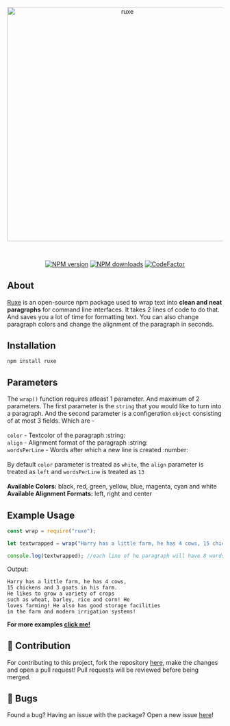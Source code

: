 <div align="center">  
<br />
  <p>
    <a href="https://www.npmjs.com/package/ruxe"><img style="margin-top: -4%" src="https://user-images.githubusercontent.com/74130881/125087949-96172380-e0ea-11eb-82a4-eb9d99ada2c1.png" width="546" alt="ruxe" /></a>
  </p>
  <br />
  <p>
    <a href="https://www.npmjs.com/package/ruxe"><img src="https://img.shields.io/npm/v/ruxe.svg?maxAge=3600" alt="NPM version" /></a>
    <a href="https://www.npmjs.com/package/ruxe"><img src="https://img.shields.io/npm/dt/ruxe.svg?maxAge=3600" alt="NPM downloads" /></a>
    <a href="https://www.codefactor.io/repository/github/jaipack17/ruxe"><img src="https://www.codefactor.io/repository/github/jaipack17/ruxe/badge" alt="CodeFactor" /></a>
  </p>
</div>

## About

[Ruxe](https://www.npmjs.com/package/ruxe) is an open-source npm package used to wrap text into **clean and neat paragraphs** for command line interfaces. It takes 2 lines of code to do that. And saves you a lot of time for formatting text. You can also change paragraph colors and change the alignment of the paragraph in seconds.

## Installation

```sh-session
npm install ruxe
```

## Parameters

The `wrap()` function requires atleast 1 parameter. And maximum of 2 parameters. The first parameter is the `string` that you would like to turn into a paragraph. And the second parameter is a configeration `object` consisting of at most 3 fields. Which are - <br/><br/>
`color` - Textcolor of the paragraph :string:<br/>
`align` - Alignment format of the paragraph :string:<br/>
`wordsPerLine` - Words after which a new line is created :number:<br/>
<br/>
By default `color` parameter is treated as `white`, the `align` parameter is treated as `left` and `wordsPerLine` is treated as `13`
<br/><br/>
**Available Colors:** black, red, green, yellow, blue, magenta, cyan and white
<br/>
**Available Alignment Formats:** left, right and center
<br/>
## Example Usage

```js
const wrap = require("ruxe");

let textwrapped = wrap("Harry has a little farm, he has 4 cows, 15 chickens and 3 goats in his farm. He likes to grow a variety of crops such as wheat, barley, rice and corn! He loves farming! He also has good storage facilities in the farm and modern irrigation systems!", { color:"cyan", wordsPerLine:8, align:"left" }); 

console.log(textwrapped); //each line of he paragraph will have 8 words, text color will be cyan in color and alignment of the paragraph will be left.
```
Output:
```sh-session
Harry has a little farm, he has 4 cows,
15 chickens and 3 goats in his farm.
He likes to grow a variety of crops
such as wheat, barley, rice and corn! He
loves farming! He also has good storage facilities
in the farm and modern irrigation systems!
```

**For more examples [click me!](https://github.com/jaipack17/ruxe/tree/main/examples)**

## 🤝 Contribution

For contributing to this project, fork the repository [here](https://github.com/jaipack17/ruxe), make the changes and open a pull request! Pull requests will be reviewed before being merged.

## 🐛 Bugs

Found a bug? Having an issue with the package? Open a new issue [here](https://github.com/jaipack17/ruxe/issues)!

